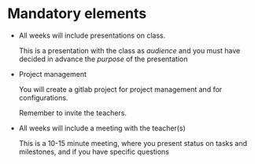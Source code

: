 Mandatory elements
==========================

* All weeks will include presentations on class.

    This is a presentation with the class as *audience* and you must have decided in advance the *purpose* of the presentation

* Project management

    You will create a gitlab project for project management and for configurations.

    Remember to invite the teachers.


* All weeks will include a meeting with the teacher(s)

    This is a 10-15 minute meeting, where you present status on tasks and milestones, and if you have specific questions
